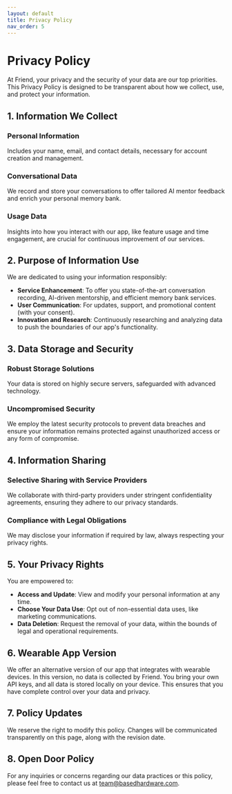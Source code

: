 ```yaml
---
layout: default
title: Privacy Policy
nav_order: 5
---
```


# Privacy Policy

At Friend, your privacy and the security of your data are our top priorities. This Privacy Policy is designed to be transparent about how we collect, use, and protect your information.

## 1. Information We Collect

### Personal Information
Includes your name, email, and contact details, necessary for account creation and management.

### Conversational Data
We record and store your conversations to offer tailored AI mentor feedback and enrich your personal memory bank.

### Usage Data
Insights into how you interact with our app, like feature usage and time engagement, are crucial for continuous improvement of our services.

## 2. Purpose of Information Use

We are dedicated to using your information responsibly:

- **Service Enhancement**: To offer you state-of-the-art conversation recording, AI-driven mentorship, and efficient memory bank services.
- **User Communication**: For updates, support, and promotional content (with your consent).
- **Innovation and Research**: Continuously researching and analyzing data to push the boundaries of our app's functionality.

## 3. Data Storage and Security

### Robust Storage Solutions
Your data is stored on highly secure servers, safeguarded with advanced technology.

### Uncompromised Security
We employ the latest security protocols to prevent data breaches and ensure your information remains protected against unauthorized access or any form of compromise.

## 4. Information Sharing

### Selective Sharing with Service Providers
We collaborate with third-party providers under stringent confidentiality agreements, ensuring they adhere to our privacy standards.

### Compliance with Legal Obligations
We may disclose your information if required by law, always respecting your privacy rights.

## 5. Your Privacy Rights

You are empowered to:

- **Access and Update**: View and modify your personal information at any time.
- **Choose Your Data Use**: Opt out of non-essential data uses, like marketing communications.
- **Data Deletion**: Request the removal of your data, within the bounds of legal and operational requirements.

## 6. Wearable App Version

We offer an alternative version of our app that integrates with wearable devices. In this version, no data is collected by Friend. You bring your own API keys, and all data is stored locally on your device. This ensures that you have complete control over your data and privacy.

## 7. Policy Updates

We reserve the right to modify this policy. Changes will be communicated transparently on this page, along with the revision date.

## 8. Open Door Policy

For any inquiries or concerns regarding our data practices or this policy, please feel free to contact us at [team@basedhardware.com](mailto:team@basedhardware.com).